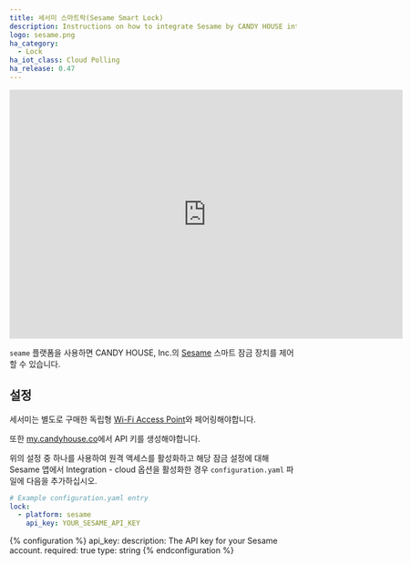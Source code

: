 ```yaml
---
title: 세서미 스마트락(Sesame Smart Lock)
description: Instructions on how to integrate Sesame by CANDY HOUSE into Home Assistant.
logo: sesame.png
ha_category:
  - Lock
ha_iot_class: Cloud Polling
ha_release: 0.47
---
```


<div class='videoWrapper'>
<iframe width="690" height="437" src="https://www.youtube.com/embed/M2fYzlsJW68" frameborder="0" allow="accelerometer; autoplay; encrypted-media; gyroscope; picture-in-picture" allowfullscreen></iframe>
</div>

`seame` 플랫폼을 사용하면 CANDY HOUSE, Inc.의 [Sesame](https://candyhouse.co/) 스마트 잠금 장치를 제어할 수 있습니다.

## 설정

세서미는 별도로 구매한 독립형 [Wi-Fi Access Point](https://candyhouse.co/collections/frontpage/products/wi-fi-access-point)와 페어링해야합니다.

또한 [my.candyhouse.co](https://my.candyhouse.co/#/credentials)에서 API 키를 생성해야합니다.

위의 설정 중 하나를 사용하여 원격 액세스를 활성화하고 해당 잠금 설정에 대해 Sesame 앱에서 Integration - cloud 옵션을 활성화한 경우 `configuration.yaml` 파일에 다음을 추가하십시오.

```yaml
# Example configuration.yaml entry
lock:
  - platform: sesame
    api_key: YOUR_SESAME_API_KEY
```

{% configuration %}
api_key:
  description: The API key for your Sesame account.
  required: true
  type: string
{% endconfiguration %}
